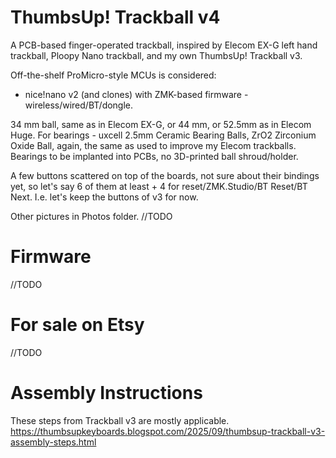 # ThumbsUp! Trackball v4

A PCB-based finger-operated trackball, inspired by Elecom EX-G left hand trackball, Ploopy Nano trackball, and my own ThumbsUp! Trackball v3.
 
Off-the-shelf ProMicro-style MCUs is considered: 
- nice!nano v2 (and clones) with ZMK-based firmware - wireless/wired/BT/dongle.

34 mm ball, same as in Elecom EX-G, or 44 mm, or 52.5mm as in Elecom Huge.
For bearings - uxcell 2.5mm Ceramic Bearing Balls, ZrO2 Zirconium Oxide Ball, again, the same as used to improve my Elecom trackballs.
Bearings to be implanted into PCBs, no 3D-printed ball shroud/holder.

A few buttons scattered on top of the boards, not sure about their bindings yet, so let's say 6 of them at least + 4 for reset/ZMK.Studio/BT Reset/BT Next.
I.e. let's keep the buttons of v3 for now.

Other pictures in Photos folder.
//TODO

# Firmware

//TODO

# For sale on Etsy
 
//TODO

# Assembly Instructions

These steps from Trackball v3 are mostly applicable.
https://thumbsupkeyboards.blogspot.com/2025/09/thumbsup-trackball-v3-assembly-steps.html
